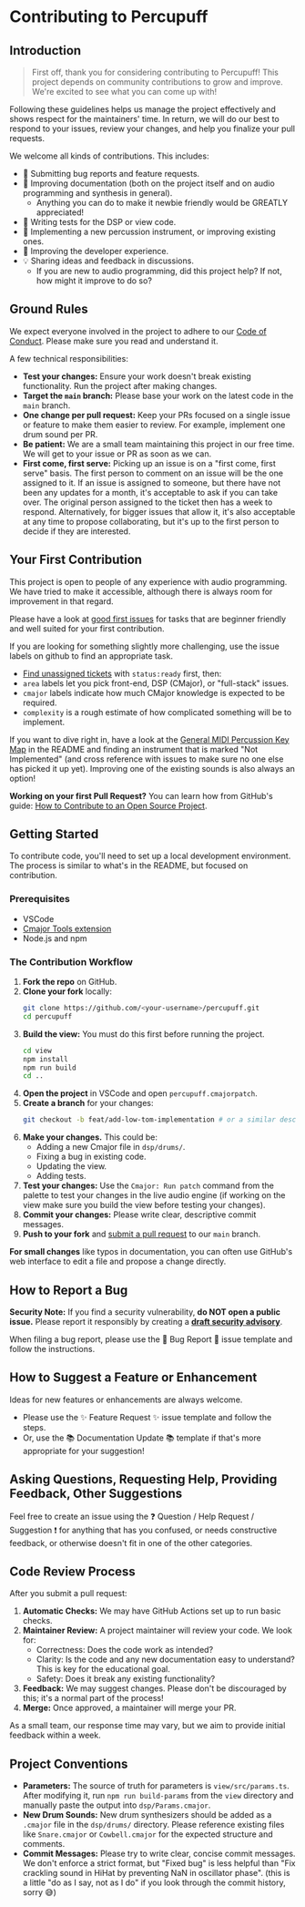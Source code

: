# Contributing to Percupuff

## Introduction

> First off, thank you for considering contributing to Percupuff! This project depends on community contributions to grow and improve. We're excited to see what you can come up with!

Following these guidelines helps us manage the project effectively and shows respect for the maintainers' time. In return, we will do our best to respond to your issues, review your changes, and help you finalize your pull requests.

We welcome all kinds of contributions. This includes:

- 🐛 Submitting bug reports and feature requests.
- 📖 Improving documentation (both on the project itself and on audio programming and synthesis in general).
  - Anything you can do to make it newbie friendly would be GREATLY appreciated!
- 🧪 Writing tests for the DSP or view code.
- 🎨 Implementing a new percussion instrument, or improving existing ones.
- 🔧 Improving the developer experience.
- 💡 Sharing ideas and feedback in discussions.
  - If you are new to audio programming, did this project help? If not, how might it improve to do so?

## Ground Rules

We expect everyone involved in the project to adhere to our [Code of Conduct](https://github.com/lilyvanoekel/percupuff/blob/main/CODE_OF_CONDUCT.md). Please make sure you read and understand it.

A few technical responsibilities:

- **Test your changes:** Ensure your work doesn't break existing functionality. Run the project after making changes.
- **Target the `main` branch:** Please base your work on the latest code in the `main` branch.
- **One change per pull request:** Keep your PRs focused on a single issue or feature to make them easier to review. For example, implement one drum sound per PR.
- **Be patient:** We are a small team maintaining this project in our free time. We will get to your issue or PR as soon as we can.
- **First come, first serve:** Picking up an issue is on a "first come, first serve" basis. The first person to comment on an issue will be the one assigned to it. If an issue is assigned to someone, but there have not been any updates for a month, it's acceptable to ask if you can take over. The original person assigned to the ticket then has a week to respond. Alternatively, for bigger issues that allow it, it's also acceptable at any time to propose collaborating, but it's up to the first person to decide if they are interested.

## Your First Contribution

This project is open to people of any experience with audio programming. We have tried to make it accessible, although there is always room for improvement in that regard.

Please have a look at [good first issues](https://github.com/lilyvanoekel/percupuff/issues?q=is%3Aissue%20state%3Aopen%20no%3Aassignee%20label%3A%22good%20first%20issue%22%20label%3Astatus%3Aready) for tasks that are beginner friendly and well suited for your first contribution.

If you are looking for something slightly more challenging, use the issue labels on github to find an appropriate task.

- [Find unassigned tickets](https://github.com/lilyvanoekel/percupuff/issues?q=is%3Aissue%20state%3Aopen%20no%3Aassignee%20label%3Astatus%3Aready) with `status:ready` first, then:
- `area` labels let you pick front-end, DSP (CMajor), or "full-stack" issues.
- `cmajor` labels indicate how much CMajor knowledge is expected to be required.
- `complexity` is a rough estimate of how complicated something will be to implement.

If you want to dive right in, have a look at the [General MIDI Percussion Key Map](https://github.com/lilyvanoekel/percupuff#general-midi-percussion-key-map) in the README and finding an instrument that is marked "Not Implemented" (and cross reference with issues to make sure no one else has picked it up yet). Improving one of the existing sounds is also always an option!

**Working on your first Pull Request?** You can learn how from GitHub's guide: [How to Contribute to an Open Source Project](https://opensource.guide/how-to-contribute/).

## Getting Started

To contribute code, you'll need to set up a local development environment. The process is similar to what's in the README, but focused on contribution.

### Prerequisites

- VSCode
- [Cmajor Tools extension](https://marketplace.visualstudio.com/items?itemName=CmajorSoftware.cmajor-tools)
- Node.js and npm

### The Contribution Workflow

1.  **Fork the repo** on GitHub.
2.  **Clone your fork** locally:
    ```bash
    git clone https://github.com/<your-username>/percupuff.git
    cd percupuff
    ```
3.  **Build the view:** You must do this first before running the project.
    ```bash
    cd view
    npm install
    npm run build
    cd ..
    ```
4.  **Open the project** in VSCode and open `percupuff.cmajorpatch`.
5.  **Create a branch** for your changes:
    ```bash
    git checkout -b feat/add-low-tom-implementation # or a similar descriptive name
    ```
6.  **Make your changes.** This could be:
    - Adding a new Cmajor file in `dsp/drums/`.
    - Fixing a bug in existing code.
    - Updating the view.
    - Adding tests.
7.  **Test your changes:** Use the `Cmajor: Run patch` command from the palette to test your changes in the live audio engine (if working on the view make sure you build the view before testing your changes).
8.  **Commit your changes:** Please write clear, descriptive commit messages.
9.  **Push to your fork** and [submit a pull request](https://github.com/lilyvanoekel/percupuff/compare) to our `main` branch.

**For small changes** like typos in documentation, you can often use GitHub's web interface to edit a file and propose a change directly.

## How to Report a Bug

**Security Note:** If you find a security vulnerability, **do NOT open a public issue.** Please report it responsibly by creating a **[draft security advisory](https://github.com/lilyvanoekel/percupuff/security/advisories/new)**.

When filing a bug report, please use the 🐞 Bug Report 🐛 issue template and follow the instructions.

## How to Suggest a Feature or Enhancement

Ideas for new features or enhancements are always welcome.

- Please use the ✨ Feature Request ✨ issue template and follow the steps.
- Or, use the 📚 Documentation Update 📚 template if that's more appropriate for your suggestion!

## Asking Questions, Requesting Help, Providing Feedback, Other Suggestions

Feel free to create an issue using the ❓ Question / Help Request / Suggestion ❗ for anything that has you confused, or needs constructive feedback, or otherwise doesn't fit in one of the other categories.

## Code Review Process

After you submit a pull request:

1.  **Automatic Checks:** We may have GitHub Actions set up to run basic checks.
2.  **Maintainer Review:** A project maintainer will review your code. We look for:
    - Correctness: Does the code work as intended?
    - Clarity: Is the code and any new documentation easy to understand? This is key for the educational goal.
    - Safety: Does it break any existing functionality?
3.  **Feedback:** We may suggest changes. Please don't be discouraged by this; it's a normal part of the process!
4.  **Merge:** Once approved, a maintainer will merge your PR.

As a small team, our response time may vary, but we aim to provide initial feedback within a week.

## Project Conventions

- **Parameters:** The source of truth for parameters is `view/src/params.ts`. After modifying it, run `npm run build-params` from the `view` directory and manually paste the output into `dsp/Params.cmajor`.
- **New Drum Sounds:** New drum synthesizers should be added as a `.cmajor` file in the `dsp/drums/` directory. Please reference existing files like `Snare.cmajor` or `Cowbell.cmajor` for the expected structure and comments.
- **Commit Messages:** Please try to write clear, concise commit messages. We don't enforce a strict format, but "Fixed bug" is less helpful than "Fix crackling sound in HiHat by preventing NaN in oscillator phase". (this is a little "do as I say, not as I do" if you look through the commit history, sorry 😅)
